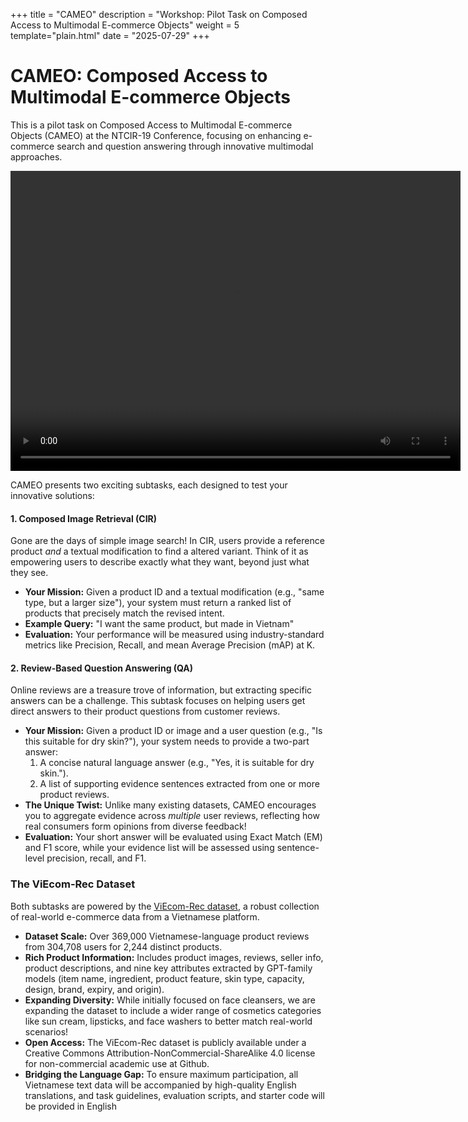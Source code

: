 +++
title = "CAMEO"
description = "Workshop: Pilot Task on Composed Access to Multimodal E-commerce Objects"
weight = 5
template="plain.html"
date = "2025-07-29"
+++

# CAMEO: Composed Access to Multimodal E-commerce Objects

This is a pilot task on Composed Access to Multimodal E-commerce Objects (CAMEO) at the NTCIR-19 Conference, focusing on enhancing e-commerce search and question answering through innovative multimodal approaches.

<video width="720" height="480" controls>
  <source src="/images/CAMEO.mp4" type="video/mp4">
    Your browser does not support the video tag.
</video>

CAMEO presents two exciting subtasks, each designed to test your innovative solutions:

#### 1. Composed Image Retrieval (CIR)

Gone are the days of simple image search! In CIR, users provide a reference product *and* a textual modification to find a altered variant. Think of it as empowering users to describe exactly what they want, beyond just what they see.

* **Your Mission:** Given a product ID and a textual modification (e.g., "same type, but a larger size"), your system must return a ranked list of products that precisely match the revised intent.
* **Example Query:** "I want the same product, but made in Vietnam"
* **Evaluation:** Your performance will be measured using industry-standard metrics like Precision, Recall, and mean Average Precision (mAP) at K.

#### 2. Review-Based Question Answering (QA)

Online reviews are a treasure trove of information, but extracting specific answers can be a challenge. This subtask focuses on helping users get direct answers to their product questions from customer reviews.

* **Your Mission:** Given a product ID or image and a user question (e.g., "Is this suitable for dry skin?"), your system needs to provide a two-part answer:
    1.  A concise natural language answer (e.g., "Yes, it is suitable for dry skin.").
    2.  A list of supporting evidence sentences extracted from one or more product reviews.
* **The Unique Twist:** Unlike many existing datasets, CAMEO encourages you to aggregate evidence across *multiple* user reviews, reflecting how real consumers form opinions from diverse feedback!
* **Evaluation:** Your short answer will be evaluated using Exact Match (EM) and F1 score, while your evidence list will be assessed using sentence-level precision, recall, and F1.

### The ViEcom-Rec Dataset
Both subtasks are powered by the [ViEcom-Rec dataset](https://github.com/linh222/face_cleanser_recommendation_dataset), a robust collection of real-world e-commerce data from a Vietnamese platform.

* **Dataset Scale:** Over 369,000 Vietnamese-language product reviews from 304,708 users for 2,244 distinct products.
* **Rich Product Information:** Includes product images, reviews, seller info, product descriptions, and nine key attributes extracted by GPT-family models (item name, ingredient, product feature, skin type, capacity, design, brand, expiry, and origin).
* **Expanding Diversity:** While initially focused on face cleansers, we are expanding the dataset to include a wider range of cosmetics categories like sun cream, lipsticks, and face washers to better match real-world scenarios!
* **Open Access:** The ViEcom-Rec dataset is publicly available under a Creative Commons Attribution-NonCommercial-ShareAlike 4.0 license for non-commercial academic use at Github.
* **Bridging the Language Gap:** To ensure maximum participation, all Vietnamese text data will be accompanied by high-quality English translations, and task guidelines, evaluation scripts, and starter code will be provided in English
